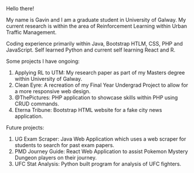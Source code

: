 Hello there!

My name is Gavin and I am a graduate student in University of Galway. My current research is within the area of Reinforcement Learning within Urban Traffic Management.

Coding experience primarily within Java, Bootstrap HTLM, CSS, PHP and JavaScript.
Self learned Python and current self learning React and R.

Some projects I have ongoing:
1. Applying RL to UTM: My research paper as part of my Masters degree within University of Galway.
2. Clean Eyre: A recreation of my Final Year Undergrad Project to allow for a more responsive web design.
3. @ThePictures: PHP application to showcase skills within PHP using CRUD commands.
4. Eterna Tribune: Bootstrap HTML website for a fake city news application.

Future projects:
1. UG Exam Scraper: Java Web Application which uses a web scraper for students to search for past exam papers.
2. PMD Journey Guide: React Web Application to assist Pokemon Mystery Dungeon players on their journey.
3. UFC Stat Analysis: Python built program for analysis of UFC fighters.

